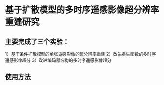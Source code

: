 # 基于扩散模型的多时序遥感影像超分辨率重建研究

## 主要完成了三个实验：
1）基于条件扩散模型的单张遥感影像的超分辨率重建
2）改进损失函数的多时序遥感影像超分
3）改进编码器结构的多时序遥感影像超分

## 使用方法
